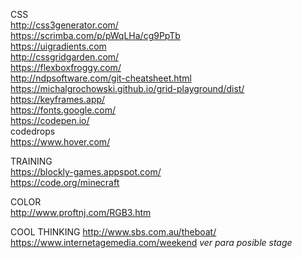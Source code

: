 CSS  
http://css3generator.com/  
https://scrimba.com/p/pWqLHa/cg9PpTb  
https://uigradients.com  
http://cssgridgarden.com/  
https://flexboxfroggy.com/  
http://ndpsoftware.com/git-cheatsheet.html  
https://michalgrochowski.github.io/grid-playground/dist/  
https://keyframes.app/  
https://fonts.google.com/   
https://codepen.io/  
codedrops  
https://www.hover.com/


TRAINING  
https://blockly-games.appspot.com/  
https://code.org/minecraft  


COLOR  
http://www.proftnj.com/RGB3.htm  

COOL THINKING 
http://www.sbs.com.au/theboat/  
https://www.internetagemedia.com/weekend *ver para posible stage*  


